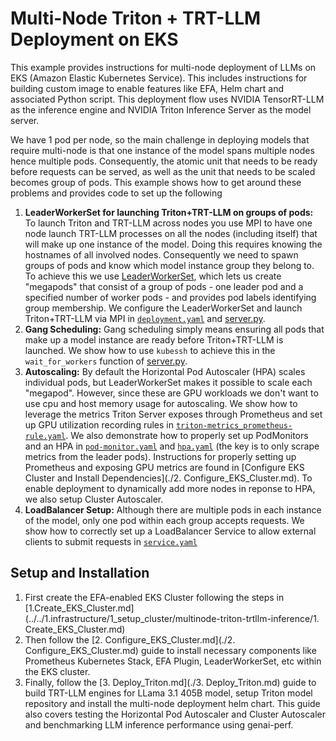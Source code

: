 # Multi-Node Triton + TRT-LLM Deployment on EKS

This example provides instructions for multi-node deployment of LLMs on EKS (Amazon Elastic Kubernetes Service). This includes instructions for building custom image to enable features like EFA, Helm chart and associated Python script. This deployment flow uses NVIDIA TensorRT-LLM as the inference engine and NVIDIA Triton Inference Server as the model server.

We have 1 pod per node, so the main challenge in deploying models that require multi-node is that one instance of the model spans multiple nodes hence multiple pods. Consequently, the atomic unit that needs to be ready before requests can be served, as well as the unit that needs to be scaled becomes group of pods. This example shows how to get around these problems and provides code to set up the following

 1. **LeaderWorkerSet for launching Triton+TRT-LLM on groups of pods:**  To launch Triton and TRT-LLM across nodes you use MPI to have one node launch TRT-LLM processes on all the nodes (including itself) that will make up one instance of the model. Doing this requires knowing the hostnames of all involved nodes. Consequently we need to spawn groups of pods and know which model instance group they belong to. To achieve this we use [LeaderWorkerSet](https://github.com/kubernetes-sigs/lws/tree/main), which lets us create "megapods" that consist of a group of pods - one leader pod and a specified number of worker pods -  and provides pod labels identifying group membership. We configure the LeaderWorkerSet and launch Triton+TRT-LLM via MPI in [`deployment.yaml`](multinode_helm_chart/chart/templates/deployment.yaml) and [server.py](multinode_helm_chart/containers/server.py).
 2. **Gang Scheduling:** Gang scheduling simply means ensuring all pods that make up a model instance are ready before Triton+TRT-LLM is launched. We show how to use `kubessh` to achieve this in the `wait_for_workers` function of [server.py](multinode_helm_chart/containers/server.py).
 3. **Autoscaling:** By default the Horizontal Pod Autoscaler (HPA) scales individual pods, but LeaderWorkerSet makes it possible to scale each "megapod". However, since these are GPU workloads we don't want to use cpu and host memory usage for autoscaling. We show how to leverage the metrics Triton Server exposes through Prometheus and set up GPU utilization recording rules in [`triton-metrics_prometheus-rule.yaml`](multinode_helm_chart/triton-metrics_prometheus-rule.yaml). We also demonstrate how to properly set up PodMonitors and an HPA in [`pod-monitor.yaml`](multinode_helm_chart/chart/templates/pod-monitor.yaml) and [`hpa.yaml`](multinode_helm_chart/chart/templates/hpa.yaml) (the key is to only scrape metrics from the leader pods). Instructions for properly setting up Prometheus and exposing GPU metrics are found in [Configure EKS Cluster and Install Dependencies](./2. Configure_EKS_Cluster.md). To enable deployment to dynamically add more nodes in reponse to HPA, we also setup Cluster Autoscaler.
 4. **LoadBalancer Setup:** Although there are multiple pods in each instance of the model, only one pod within each group accepts requests. We show how to correctly set up a LoadBalancer Service to allow external clients to submit requests in [`service.yaml`](multinode_helm_chart/chart/templates/service.yaml)


## Setup and Installation

 1. First create the EFA-enabled EKS Cluster following the steps in [1.Create_EKS_Cluster.md](../../1.infrastructure/1_setup_cluster/multinode-triton-trtllm-inference/1. Create_EKS_Cluster.md)
 2. Then follow the [2. Configure_EKS_Cluster.md](./2. Configure_EKS_Cluster.md) guide to install necessary components like Prometheus Kubernetes Stack, EFA Plugin, LeaderWorkerSet, etc within the EKS cluster.
 3. Finally, follow the [3. Deploy_Triton.md](./3. Deploy_Triton.md) guide to build TRT-LLM engines for LLama 3.1 405B model, setup Triton model repository and install the multi-node deployment helm chart. This guide also covers testing the Horizontal Pod Autoscaler and Cluster Autoscaler and benchmarking LLM inference performance using genai-perf.
